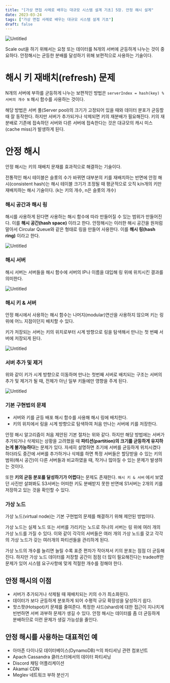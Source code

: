 ```yaml
---
title: "[가상 면접 사례로 배우는 대규모 시스템 설계 기초] 5장. 안정 해시 설계"
date: 2023-03-24
tags: ["가상 면접 사례로 배우는 대규모 시스템 설계 기초"]
draft: false
---
```


![Untitled](image/가상_면접_사례로_배우는_대규모_시스템_설계_기초.png)

Scale out을 하기 위해서는 요청 또는 데이터를 N개의 서버에 균등하게 나누는 것이 중요하다. 안정해시는 균등한 분배를 달성하기 위해 보편적으로 사용하는 기술이다.

# 해시 키 재배치(refresh) 문제

N개의 서버에 부하를 균등하게 나누는 보편적인 방법은 `serverIndex = hash(key) % 서버의 개수 N` 해시 함수를 사용하는 것이다.

해당 방법은 서버 풀(Server pool)의 크기가 고정되어 있을 때와 데이터 분포가 균등할 때 잘 동작한다. 하지만 서버가 추가되거나 삭제되면 키의 재분배가 필요해진다. 키의 재분배로 기존에 접속하던 서버와 다른 서버에 접속한다는 것은 대규모의 캐시 미스(cache miss)가 발생하게 된다.

# 안정 해시

안정 해시는 키의 재배치 문재를 효과적으로 해결하는 기술이다.

전통적인 해시 테이블은 슬롯의 수가 바뀌면 대부분의 키를 재배치하는 반면에 안정 해시(consistent hash)는 해시 테이블 크기가 조정될 때 평균적으로 오직 k/n개의 키만 재배치하는 해시 기술이다. (k는 키의 개수, n은 슬롯의 개수)

### 해시 공간과 해시 링

해시를 사용하게 된다면 사용하는 해시 함수에 따라 만들어질 수 있는 범위가 만들어진다. 이를 **해시 공간(hash space)** 이라고 한다. 안정해시는 이러한 해시 공간을 원처럼 말아서 Circular Queue와 같은 형태로 링을 만들어 사용한다. 이를 **해시 링(hash ring)** 이라고 한다.

![Untitled](image/가상면접_Ch5/img.png)

### 해시 서버

해시 서버는 서버들을 해시 함수에 서버의 IP나 이름을 대입해 링 위에 위치시킨 결과를 의미한다.

![Untitled](image/가상면접_Ch5/img_1.png)

### 해시 키 & 서버

안정 해시에서 사용하는 해시 함수는 나머지(modular)연산을 사용하지 않으며 키는 링 위에 어느 지점이던지 배치할 수 있다.

키가 저장되는 서버는 키의 위치로부터 시계 방향으로 링을 탐색해서 만나는 첫 번째 서버에 저장되게 된다.

![Untitled](image/가상면접_Ch5/img_2.png)

### 서버 추가 및 제거

위와 같이 키가 시계 방향으로 이동하며 만나는 첫번째 서버로 배치되는 구조는 서버의 추가 및 제거가 될 때, 전체가 아닌 일부 키들에만 영향을 주게 된다.

![Untitled](image/가상면접_Ch5/img_3.png)

### 기본 구현법의 문제

- 서버와 키를 균등 배포 해시 함수를 사용해 해시 링에 배치한다.
- 키의 위치에서 링을 시계 방향으로 탐색하여 처음 만나는 서버에 키를 저장한다.

안정 해시 알고리즘이 처음 제안된 기본 절차는 위와 같다. 하지만 해당 방법에는 서버가 추가되거나 삭제되는 상황을 고려했을 때 **파티션(partition)의 크기를 균등하게 유지하는게 불가능하다**는 문제가 있다. 자세히 설명하면 초기에 서버를 균등하게 위치시켰다 하더라도 중간에 서버를 추가하거나 삭제를 하면 특정 서버들은 할당받을 수 있는 키의 범위(해시 공간)이 다른 서버들과 비교하였을 때, 작거나 많아질 수 있는 문제가 발생하는 것이다.

또한 **키의 균등 분포를 달성하기가 어렵다**는 문제도 존재한다. `해시 키 & 서버` 에서 보였던 사진만 살펴봐도 S3서버는 어떠한 키도 분배받지 못한 반면에 S1서버는 2개의 키를 저장하고 있는 것을 확인할 수 있다.

### 가상 노드

가상 노드(virtual node)는 기본 구현법의 문제를 해결하기 위해 제안된 방법이다.

가상 노드는 실제 노드 또는 서버를 가리키는 노드로 하나의 서버는 링 위에 여러 개의 가상 노드를 가질 수 있다. 이와 같이 각각의 서버들은 여러 개의 가상 노드를 갖고 각각의 가상 노드가 갖는 여러개의 파티션들을 관리하게 된다.

가상 노드의 개수를 늘리면 늘릴 수록 표준 편차가 작아져서 키의 분포는 점점 더 균등해진다. 하지만 가상 노드 데이터를 저장할 공간이 점점 더 많이 필요해진다는 tradeoff한 문제가 있어 시스템 요구사항에 맞게 적절한 개수를 정해야 한다.

## 안정 해시의 이점

- 서버가 추가되거나 삭제될 때 재배치되는 키의 수가 최소화된다.
- 데이터가 보다 균등하게 분포하게 되어 수평적 규모 확장성을 달성하기 쉽다.
- 핫스팟(Hotspot)키 문제를 줄여준다. 특정한 샤드(shard)에 대한 접근이 지나치게 빈번하면 서버 과부하 문제가 생길 수 있다. 안정 해시는 데이터를 좀 더 균등하게 분배하므로 이런 문제가 생길 가능성을 줄인다.

## 안정 해시를 사용하는 대표적인 예

- 아마존 다이나모 데이터베이스(DynamoDB)ㅋ의 파티셔닝 관련 컴포넌트
- Apach Cassandra 클러스터에서의 데이터 파티셔닝
- Discord 채팅 어플리케이션
- Akamai CDN
- Meglev 네트워크 부하 분산기
